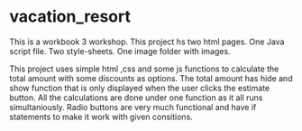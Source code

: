 # vacation_resort

This is a workbook 3 workshop.
This project hs two html pages.
One Java script file.
Two style-sheets.
One image folder with images.

This project uses simple html ,css and some js functions to calculate the total amount with some discounts as options. 
The total amount has hide and show function that is only displayed when the user clicks the estimate button.
All the calculations are done under one function as it all runs simultaniously.
Radio buttons are very much functional and have if statements to make it work with given consitions.



